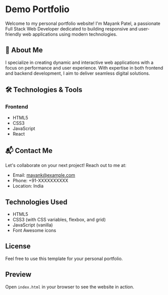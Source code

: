 # Demo Portfolio

Welcome to my personal portfolio website! I'm Mayank Patel, a passionate Full Stack Web Developer dedicated to building responsive and user-friendly web applications using modern technologies.

## 🚀 About Me

I specialize in creating dynamic and interactive web applications with a focus on performance and user experience. With expertise in both frontend and backend development, I aim to deliver seamless digital solutions.

## 🛠️ Technologies & Tools

### Frontend
- HTML5
- CSS3
- JavaScript
- React

## 📬 Contact Me

Let's collaborate on your next project! Reach out to me at:

- Email: [mayank@example.com](mailto:mayank@example.com)
- Phone: +91-XXXXXXXXXX
- Location: India

## Technologies Used

- HTML5
- CSS3 (with CSS variables, flexbox, and grid)
- JavaScript (vanilla)
- Font Awesome icons

## License

Feel free to use this template for your personal portfolio.

## Preview

Open `index.html` in your browser to see the website in action.
